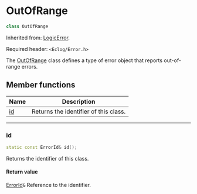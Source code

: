 # OutOfRange

```c++
class OutOfRange
```

Inherited from: [LogicError](LogicError.md).

Required header: `<Eclog/Error.h>`

The [OutOfRange](OutOfRange.md) class defines a type of error object that reports out-of-range errors.

## Member functions

| Name      | Description                           |
| --------- | ------------------------------------- |
| [id](#id) | Returns the identifier of this class. |

* * *

### id

```c++
static const ErrorId& id();
```

Returns the identifier of this class.

#### Return value

[ErrorId](ErrorId.md)`&` Reference to the identifier.